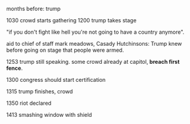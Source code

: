 months before: trump 

1030 crowd starts gathering
1200 trump takes stage

"if you don't fight like hell you're not going to have a country anymore".

aid to chief of staff mark meadows, Casady Hutchinsons: Trump knew before going on stage that people were armed. 

1253 trump still speaking. some crowd already at capitol, **breach first fence**.

1300 congress should start certification

1315 trump finishes, crowd 

1350 riot declared

1413 smashing window with shield